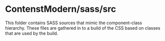 # ContenstModern/sass/src

This folder contains SASS sources that mimic the component-class hierarchy. These files
are gathered in to a build of the CSS based on classes that are used by the build.
